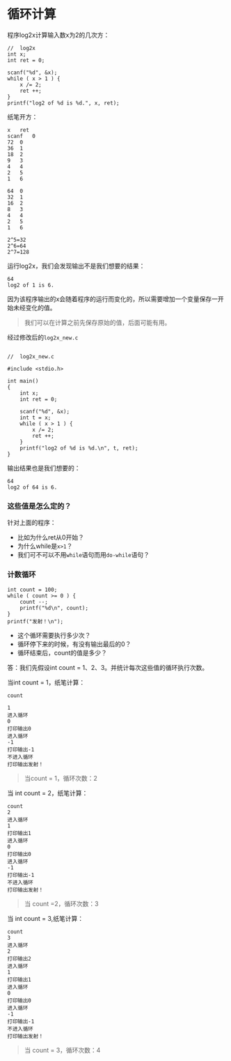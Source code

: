 # 循环计算

程序log2x计算输入数x为2的几次方：

```
//	log2x
int x;
int ret = 0;

scanf("%d", &x);
while ( x > 1 ) {
	x /= 2;
	ret ++;
}
printf("log2 of %d is %d.", x, ret);
```


纸笔开方：

```
x	ret
scanf	0
72	0
36	1
18	2
9	3
4	4
2	5
1	6

64	0
32	1
16	2
8	3
4	4
2	5
1	6

2^5=32
2^6=64
2^7=128

```

运行log2x，我们会发现输出不是我们想要的结果：

```
64
log2 of 1 is 6.
```

因为该程序输出的x会随着程序的运行而变化的，所以需要增加一个变量保存一开始未经变化的值。

> 我们可以在计算之前先保存原始的值，后面可能有用。

经过修改后的`log2x_new.c`

```

//	log2x_new.c

#include <stdio.h>

int main()
{
	int x;
	int ret = 0;

	scanf("%d", &x);
	int t = x;
	while ( x > 1 ) {
		x /= 2;
		ret ++;
	}
	printf("log2 of %d is %d.\n", t, ret);
}
```

输出结果也是我们想要的：

```
64
log2 of 64 is 6.
```

### 这些值是怎么定的？

针对上面的程序：

- 比如为什么ret从0开始？
- 为什么while是`x>1`？
- 我们可不可以不用`while`语句而用`do-while`语句？

### 计数循环

```
int count = 100;
while ( count >= 0 ) {
	count --;
	printf("%d\n", count);
}
printf("发射！\n");
```

- 这个循环需要执行多少次？
- 循环停下来的时候，有没有输出最后的0？
- 循环结束后，count的值是多少？

答：我们先假设int count = 1、2、3。并统计每次这些值的循环执行次数。

当int count = 1，纸笔计算：
```
count

1		
进入循环
0		
打印输出0
进入循环
-1		
打印输出-1
不进入循环
打印输出发射！
```

> 当count = 1，循环次数：2

当 int count = 2，纸笔计算：

```
count
2
进入循环
1
打印输出1
进入循环
0
打印输出0
进入循环
-1
打印输出-1
不进入循环
打印输出发射！
```

> 当 count =2，循环次数：3

当 int count = 3,纸笔计算：

```
count
3
进入循环
2
打印输出2
进入循环
1
打印输出1
进入循环
0
打印输出0
进入循环
-1
打印输出-1
不进入循环
打印输出发射！
```

> 当 count = 3，循环次数：4
